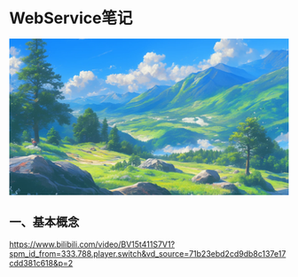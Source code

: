 # WebService笔记

![FirstImage](./images/FirstImage.png)

## 一、基本概念

https://www.bilibili.com/video/BV15t411S7V1?spm_id_from=333.788.player.switch&vd_source=71b23ebd2cd9db8c137e17cdd381c618&p=2